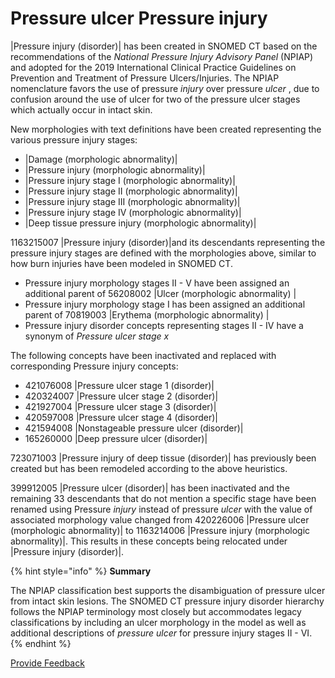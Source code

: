 # Pressure ulcer Pressure injury

|Pressure injury (disorder)| has been created in SNOMED CT based on the recommendations of the _National Pressure Injury Advisory Panel_ (NPIAP) and adopted for the 2019 International Clinical Practice Guidelines on Prevention and Treatment of Pressure Ulcers/Injuries. The NPIAP nomenclature favors the use of pressure _injury_ over pressure _ulcer_ , due to confusion around the use of ulcer for two of the pressure ulcer stages which actually occur in intact skin.

New morphologies with text definitions have been created representing the various pressure injury stages:

* |Damage (morphologic abnormality)|
* |Pressure injury (morphologic abnormality)|
* |Pressure injury stage I (morphologic abnormality)|
* |Pressure injury stage II (morphologic abnormality)|
* |Pressure injury stage III (morphologic abnormality)|
* |Pressure injury stage IV (morphologic abnormality)|
* |Deep tissue pressure injury (morphologic abnormality)|

1163215007 |Pressure injury (disorder)|and its descendants representing the pressure injury stages are defined with the morphologies above, similar to how burn injuries have been modeled in SNOMED CT.

* Pressure injury morphology stages II - V have been assigned an additional parent of 56208002 |Ulcer (morphologic abnormality) |
* Pressure injury morphology stage I has been assigned an additional parent of 70819003 |Erythema (morphologic abnormality) |
* Pressure injury disorder concepts representing stages II - IV have a synonym of _Pressure ulcer stage x_

The following concepts have been inactivated and replaced with corresponding Pressure injury concepts:

* 421076008 |Pressure ulcer stage 1 (disorder)|
* 420324007 |Pressure ulcer stage 2 (disorder)|
* 421927004 |Pressure ulcer stage 3 (disorder)|
* 420597008 |Pressure ulcer stage 4 (disorder)|
* 421594008 |Nonstageable pressure ulcer (disorder)|
* 165260000 |Deep pressure ulcer (disorder)|

723071003 |Pressure injury of deep tissue (disorder)| has previously been created but has been remodeled according to the above heuristics.

399912005 |Pressure ulcer (disorder)| has been inactivated and the remaining 33 descendants that do not mention a specific stage have been renamed using Pressure _injury_ instead of pressure _ulcer_ with the value of associated morphology value changed from 420226006 |Pressure ulcer (morphologic abnormality)| to 1163214006 |Pressure injury (morphologic abnormality)|. This results in these concepts being relocated under |Pressure injury (disorder)|.

{% hint style="info" %}
**Summary**

The NPIAP classification best supports the disambiguation of pressure ulcer from intact skin lesions. The SNOMED CT pressure injury disorder hierarchy follows the NPIAP terminology most closely but accommodates legacy classifications by including an ulcer morphology in the model as well as additional descriptions of _pressure ulcer_ for pressure injury stages II - VI.
{% endhint %}

<a href="https://docs.google.com/forms/d/e/1FAIpQLScTmbZIf0UEQwYDkY27EEWBkaiYkHSbR0_9DmFrMLXoQLyL7Q/viewform?usp=pp_url&#x26;entry.1767247133=SCT+Editorial+Guide&#x26;entry.670899847=Pressure%20ulcer%20%20Pressure%20injury" class="button primary">Provide Feedback</a>
